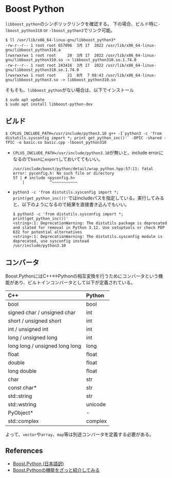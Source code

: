 # Boost Python

<!-- cspell: ignore libboost, lboost -->

`libboost_python`のシンボリックリンクを確認する。
下の場合、ビルド時に`-lboost_python310` or `-lboost_python3`でリンク可能。

```shell
$ ll /usr/lib/x86_64-linux-gnu/libboost_python3*
-rw-r--r-- 1 root root 657096  3月 17  2022 /usr/lib/x86_64-linux-gnu/libboost_python310.a
lrwxrwxrwx 1 root root     28  3月 17  2022 /usr/lib/x86_64-linux-gnu/libboost_python310.so -> libboost_python310.so.1.74.0
-rw-r--r-- 1 root root 243416  3月 17  2022 /usr/lib/x86_64-linux-gnu/libboost_python310.so.1.74.0
lrwxrwxrwx 1 root root     21  8月  7 08:43 /usr/lib/x86_64-linux-gnu/libboost_python3.so -> libboost_python310.so
```

そもそも、`libboost_python`がない場合は、以下でインストール
```shell
$ sudo apt update
$ sudo apt install libboost-python-dev
```

## ビルド
```shell
$ CPLUS_INCLUDE_PATH=/usr/include/python3.10 g++ -I`python3 -c 'from distutils.sysconfig import *; print get_python_inc()'` -DPIC -shared -fPIC -o basic.so basic.cpp -lboost_python310
```

- `CPLUS_INCLUDE_PATH=/usr/include/python3.10`が無いと、include errorになるので`bash`に`export`しておいててもいい。

    ```shell
    /usr/include/boost/python/detail/wrap_python.hpp:57:11: fatal error: pyconfig.h: No such file or directory
    57 | # include <pyconfig.h>
        |           ^~~~~~~~~~~~
    ```

- ``python3 -c 'from distutils.sysconfig import *; print(get_python_inc())'``ではincludeパスを指定している。実行してみると、以下のようになるので結果を直接書き込んでもいい。

    ```shell
    $ python3 -c 'from distutils.sysconfig import *; print(get_python_inc())'
    <string>:1: DeprecationWarning: The distutils package is deprecated and slated for removal in Python 3.12. Use setuptools or check PEP 632 for potential alternatives
    <string>:1: DeprecationWarning: The distutils.sysconfig module is deprecated, use sysconfig instead
    /usr/include/python3.10
    ```

## コンバータ
Boost.PythonにはC++<->Pythonの相互変換を行うためにコンバータという機能があり、ビルトインコンバータとして以下が定義されている。

| C++                            | Python  |
| :----------------------------- | :------ |
| bool                           | bool    |
| signed char / unsigned char    | int     |
| short / unsigned short         | int     |
| int / unsigned int             | int     |
| long / unsigned long           | int     |
| long long / unsigned long long | long    |
| float                          | float   |
| double                         | float   |
| long double                    | float   |
| char                           | str     |
| const char*                    | str     |
| std::string                    | str     |
| std::wstring                   | unicode |
| PyObject*                      | -       |
| std::complex                   | complex |

よって、`vector`や`array`、`map`等は別途コンバータを定義する必要がある。

## References
- [Boost.Python (日本語訳)](https://boostjp-python.readthedocs.io/ja/latest/index.html)
- [Boost.Pythonの機能をざっと紹介してみる](https://moriyoshi.hatenablog.com/entry/20091214/1260779899)